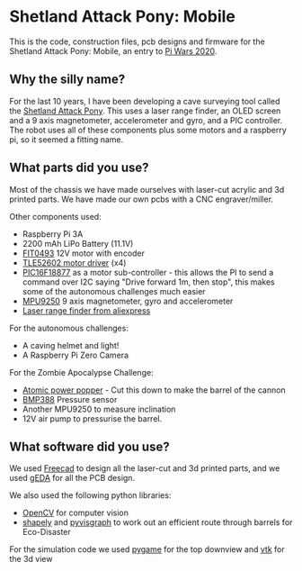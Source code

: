 # Shetland Attack Pony: Mobile

This is the code, construction files, pcb designs and firmware for the Shetland Attack Pony: Mobile, an 
entry to [Pi Wars 2020](https://piwars.org/).

## Why the silly name?
For the last 10 years, I have been developing a cave surveying tool called the [Shetland Attack Pony](https://github.com/furbrain/SAP5/). This uses a laser range finder, an OLED screen and a 9 axis magnetometer, accelerometer and gyro, and a PIC controller. The robot uses all of these components plus some motors and a raspberry pi, so it seemed a fitting name.

## What parts did you use?
Most of the chassis we have made ourselves with laser-cut acrylic and 3d printed parts. We have made our own pcbs with a CNC engraver/miller. 

Other components used:
* Raspberry Pi 3A
* 2200 mAh LiPo Battery (11.1V)
* [FIT0493](https://www.dfrobot.com/product-1462.html) 12V motor with encoder
* [TLE52602 motor driver](https://uk.rs-online.com/web/p/motor-driver-ics/9062978/) (x4)
* [PIC16F18877](https://www.microchip.com/wwwproducts/en/PIC16F18877) as a motor sub-controller - this allows the PI to
send a command over I2C saying "Drive forward 1m, then stop", this makes some of the autonomous challenges much easier
* [MPU9250](https://shop.pimoroni.com/products/sparkfun-imu-breakout-mpu-9250) 9 axis magnetometer, gyro and accelerometer
* [Laser range finder from aliexpress](https://www.aliexpress.com/item/4000429728611.html)

For the autonomous challenges:
* A caving helmet and light!
* A Raspberry Pi Zero Camera

For the Zombie Apocalypse Challenge:
* [Atomic power popper](https://www.amazon.co.uk/ATOMIC-POWER-POPPER-Battle-Foams/dp/B07GV3S912) - Cut this down to 
make the barrel of the cannon
* [BMP388](https://shop.pimoroni.com/products/adafruit-bmp388-precision-barometric-pressure-and-altimeter) Pressure sensor
* Another MPU9250 to measure inclination
* 12V air pump to pressurise the barrel.

## What software did you use?

We used [Freecad](https://www.freecadweb.org/) to design all the laser-cut and 3d printed parts, and  we used [gEDA](http://www.geda-project.org/) for all the PCB design.

We also used the following python libraries:
* [OpenCV](https://opencv.org/) for computer vision
* [shapely](https://pypi.org/project/Shapely/) and [pyvisgraph](https://github.com/TaipanRex/pyvisgraph) to work out an efficient route through barrels for Eco-Disaster

For the simulation code we used [pygame](http://pygame.org) for the top downview and [vtk](https://pypi.org/project/vtk/) for the 3d view
